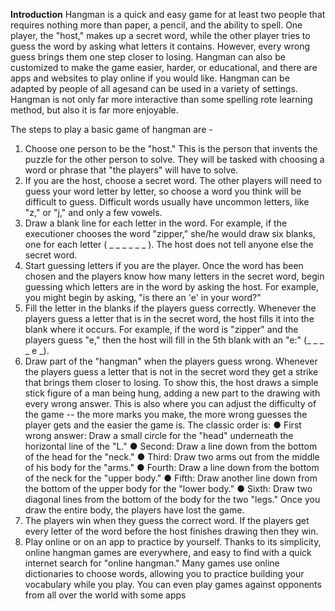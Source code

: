 **Introduction**
Hangman is a quick and easy game for at least two people that requires nothing more than paper, a pencil, and the ability to spell. One player, the "host," makes up a secret word, while the other player tries to guess the word by asking what letters it contains. However, every wrong guess brings them one step closer to losing. Hangman can also be customized to make the game easier, harder, or educational, and there are apps and websites to play online if you would like. Hangman can be adapted by people of all agesand can be used in a variety of settings. Hangman is not only far more interactive than some spelling rote learning method, but also it is far more enjoyable.

The steps to play a basic game of hangman are -
1. Choose one person to be the "host." This is the person that invents the puzzle for the other person to solve. They will be tasked with choosing a word or phrase        that "the players" will have to solve.
2. If you are the host, choose a secret word. The other players will need to guess your word letter by letter, so choose a word you think will be difficult to guess.      Difficult words usually have uncommon letters, like "z," or "j," and only a few vowels.
3. Draw a blank line for each letter in the word. For example, if the executioner chooses the word "zipper," she/he would draw six blanks, one for each letter
   ( _ _ _ _ _ _ ). The host does not tell anyone else the secret word.
4. Start guessing letters if you are the player. Once the word has been chosen and the players know how many letters in the secret word, begin guessing which letters        are in the word by asking the host. For example, you might begin by asking, "is there an 'e' in your word?"
5. Fill the letter in the blanks if the players guess correctly. Whenever the players guess a letter that is in the secret word, the host fills it into the blank where      it occurs. For example, if the word is "zipper" and the players guess "e," then the host will fill in the 5th blank with an "e:" (_ _ _ _ e _).
6. Draw part of the "hangman" when the players guess wrong. Whenever the players guess a letter that is not in the secret word they get a strike that brings them closer    to losing. To show this, the host draws a simple stick figure of a man being hung, adding a new part to the drawing with every wrong answer. This is also where you      can adjust the difficulty of the game -- the more marks you make, the more wrong guesses the player gets and the easier the game is. The classic order is:
      ● First wrong answer: Draw a small circle for the "head" underneath the horizontal line of the "L."
      ● Second: Draw a line down from the bottom of the head for the "neck."
      ● Third: Draw two arms out from the middle of his body for the "arms."
      ● Fourth: Draw a line down from the bottom of the neck for the "upper body."
      ● Fifth: Draw another line down from the bottom of the upper body for the "lower body."
      ● Sixth: Draw two diagonal lines from the bottom of the body for the two "legs." Once you draw the entire body, the players have lost the game.
7. The players win when they guess the correct word. If the players get every letter of the word before the host finishes drawing then they win.
8. Play online or on an app to practice by yourself. Thanks to its simplicity, online hangman games are everywhere, and easy to find with a quick internet search for        "online hangman." Many games use online dictionaries to choose words, allowing you to practice building your vocabulary while you play. You can even play games           against opponents from all over the world with some apps
